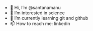 - 👋 Hi, I’m @santanamanu
- 👀 I’m interested in science 
- 🌱 I’m currently learning git and github
- 📫 How to reach me: linkedin 

<!---
santanamanu/santanamanu is a ✨ special ✨ repository because its `README.md` (this file) appears on your GitHub profile.
You can click the Preview link to take a look at your changes.
--->
